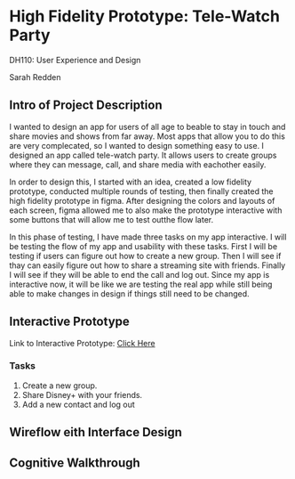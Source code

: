 # High Fidelity Prototype: Tele-Watch Party
DH110: User Experience and Design

Sarah Redden

## Intro of Project Description

I wanted to design an app for users of all age to beable to stay in touch and share movies and shows from far away. Most apps that allow you to do this are very complecated, so I wanted to design something easy to use. I designed an app called tele-watch party. It allows users to create groups where they can message, call, and share media with eachother easily. 

In order to design this, I started with an idea, created a low fidelity prototype, conducted multiple rounds of testing, then finally created the high fidelity prototype in figma. After designing the colors and layouts of each screen, figma allowed me to also make the prototype interactive with some buttons that will allow me to test outthe flow later. 

In this phase of testing, I have made three tasks on my app interactive. I will be testing the flow of my app and usability with these tasks. First I will be testing if users can figure out how to create a new group. Then I will see if thay can easily figure out how to share a streaming site with friends. Finally I will see if they will be able to end the call and log out. Since my app is interactive now, it will be like we are testing the real app while still being able to make changes in design if things still need to be changed. 


## Interactive Prototype
Link to Interactive Prototype: [Click Here](https://www.figma.com/proto/JoG48N0CxSEeutdR6lSq0O/High-Fidelity-Prototype?type=design&node-id=4-101&scaling=scale-down&page-id=0%3A1)
### Tasks
1. Create a new group.
2. Share Disney+ with your friends.
3. Add a new contact and log out



## Wireflow eith Interface Design



## Cognitive Walkthrough


